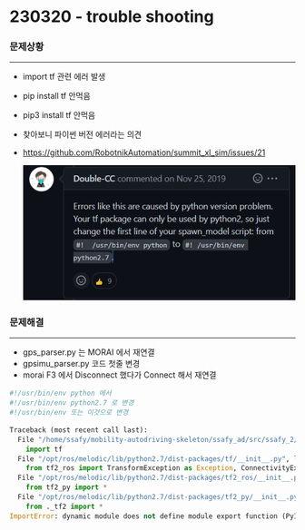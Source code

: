 # 230320 - trouble shooting

### 문제상황

---

- import tf 관련 에러 발생
- pip install tf 안먹음
- pip3 install tf 안먹음
- 찾아보니 파이썬 버전 에러라는 의견
- https://github.com/RobotnikAutomation/summit_xl_sim/issues/21
    
    ![Untitled](230320%20-%20trouble%20shooting%20d87cf70c9b5c4b0f88c6e520c0586355/Untitled.png)
    

### 문제해결

---

- gps_parser.py 는 MORAI 에서 재연결
- gpsimu_parser.py 코드 첫줄 변경
- morai F3 에서 Disconnect 했다가 Connect 해서 재연결

```python
#!/usr/bin/env python 에서
#!/usr/bin/env python2.7 로 변경
#!/usr/bin/env 또는 이것으로 변경
```

```python
Traceback (most recent call last):
  File "/home/ssafy/mobility-autodriving-skeleton/ssafy_ad/src/ssafy_2/scripts/dijkstra.py", line 11, in <module>
    import tf
  File "/opt/ros/melodic/lib/python2.7/dist-packages/tf/__init__.py", line 30, in <module>
    from tf2_ros import TransformException as Exception, ConnectivityException, LookupException, ExtrapolationException
  File "/opt/ros/melodic/lib/python2.7/dist-packages/tf2_ros/__init__.py", line 38, in <module>
    from tf2_py import *
  File "/opt/ros/melodic/lib/python2.7/dist-packages/tf2_py/__init__.py", line 38, in <module>
    from ._tf2 import *
ImportError: dynamic module does not define module export function (PyInit__tf2)
```